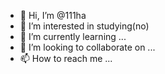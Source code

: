 - 👋 Hi, I’m @111ha
- 👀 I’m interested in studying(no)
- 🌱 I’m currently learning ...
- 💞️ I’m looking to collaborate on ...
- 📫 How to reach me ...

<!---
111ha/111ha is a ✨ special ✨ repository because its `README.md` (this file) appears on your GitHub profile.
You can click the Preview link to take a look at your changes.
--->
